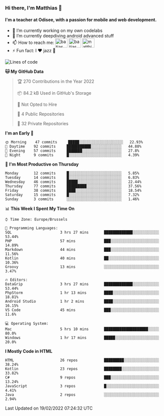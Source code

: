 ### Hi there, I'm Matthias 👋

#### I'm a teacher at Odisee, with a passion for mobile and web development.

- 🔭 I’m currently working on my own codelabs
- 🌱 I’m currently deepdiving android advanced stuff
- 📫 How to reach me: <a href="https://dev.to/batjas" target="_blank"><img align="center" src="https://raw.githubusercontent.com/rahuldkjain/github-profile-readme-generator/master/src/images/icons/Social/devto.svg" alt="batjas" height="30" width="40" /></a>
<a href="https://twitter.com/batjas" target="_blank"><img align="center" src="https://raw.githubusercontent.com/rahuldkjain/github-profile-readme-generator/master/src/images/icons/Social/twitter.svg" alt="batjas" height="30" width="40" /></a>
<a href="https://linkedin.com/in/matthiasdruwé" target="_blank"><img align="center" src="https://raw.githubusercontent.com/rahuldkjain/github-profile-readme-generator/master/src/images/icons/Social/linked-in-alt.svg" alt="matthiasdruwé" height="30" width="40" /></a>
- ⚡ Fun fact: I ❤ jazz 🎷


<!--START_SECTION:waka-->
![Lines of code](https://img.shields.io/badge/From%20Hello%20World%20I%27ve%20Written-220%20Thousand%20lines%20of%20code-blue)

**🐱 My GitHub Data** 

> 🏆 270 Contributions in the Year 2022
 > 
> 📦 84.2 kB Used in GitHub's Storage 
 > 
> 🚫 Not Opted to Hire
 > 
> 📜 4 Public Repositories 
 > 
> 🔑 32 Private Repositories  
 > 
**I'm an Early 🐤** 

```text
🌞 Morning    47 commits     █████░░░░░░░░░░░░░░░░░░░░   22.93% 
🌆 Daytime    92 commits     ███████████░░░░░░░░░░░░░░   44.88% 
🌃 Evening    57 commits     ███████░░░░░░░░░░░░░░░░░░   27.8% 
🌙 Night      9 commits      █░░░░░░░░░░░░░░░░░░░░░░░░   4.39%

```
📅 **I'm Most Productive on Thursday** 

```text
Monday       12 commits     █░░░░░░░░░░░░░░░░░░░░░░░░   5.85% 
Tuesday      14 commits     █░░░░░░░░░░░░░░░░░░░░░░░░   6.83% 
Wednesday    46 commits     █████░░░░░░░░░░░░░░░░░░░░   22.44% 
Thursday     77 commits     █████████░░░░░░░░░░░░░░░░   37.56% 
Friday       38 commits     ████░░░░░░░░░░░░░░░░░░░░░   18.54% 
Saturday     15 commits     █░░░░░░░░░░░░░░░░░░░░░░░░   7.32% 
Sunday       3 commits      ░░░░░░░░░░░░░░░░░░░░░░░░░   1.46%

```


📊 **This Week I Spent My Time On** 

```text
⌚︎ Time Zone: Europe/Brussels

💬 Programming Languages: 
SQL                      3 hrs 27 mins       █████████████░░░░░░░░░░░░   53.44% 
PHP                      57 mins             ███░░░░░░░░░░░░░░░░░░░░░░   14.89% 
Markdown                 44 mins             ███░░░░░░░░░░░░░░░░░░░░░░   11.56% 
Kotlin                   40 mins             ██░░░░░░░░░░░░░░░░░░░░░░░   10.36% 
Groovy                   13 mins             ░░░░░░░░░░░░░░░░░░░░░░░░░   3.47%

🔥 Editors: 
DataGrip                 3 hrs 27 mins       █████████████░░░░░░░░░░░░   53.44% 
PhpStorm                 1 hr 13 mins        ████░░░░░░░░░░░░░░░░░░░░░   18.81% 
Android Studio           1 hr 2 mins         ████░░░░░░░░░░░░░░░░░░░░░   16.15% 
VS Code                  45 mins             ███░░░░░░░░░░░░░░░░░░░░░░   11.6%

💻 Operating System: 
Mac                      5 hrs 10 mins       ████████████████████░░░░░   80.0% 
Windows                  1 hr 17 mins        █████░░░░░░░░░░░░░░░░░░░░   20.0%

```

**I Mostly Code in HTML** 

```text
HTML                     26 repos            █████████░░░░░░░░░░░░░░░░   38.24% 
Kotlin                   23 repos            ████████░░░░░░░░░░░░░░░░░   33.82% 
C#                       9 repos             ███░░░░░░░░░░░░░░░░░░░░░░   13.24% 
JavaScript               3 repos             █░░░░░░░░░░░░░░░░░░░░░░░░   4.41% 
Java                     2 repos             ░░░░░░░░░░░░░░░░░░░░░░░░░   2.94%

```



 Last Updated on 19/02/2022 07:24:32 UTC
<!--END_SECTION:waka-->
